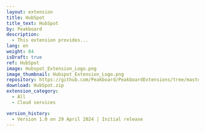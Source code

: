 ```yaml
---
layout: extension
title: HubSpot
title_text: HubSpot
by: Peakboard
description: 
  - This extension provides...
lang: en
weight: 84
isDraft: true
ref: HubSpot
image: Hubspot_Extension_Logo.png
image_thumbnail: Hubspot_Extension_Logo.png
repository: https://github.com/Peakboard/PeakboardExtensions/tree/master/HubSpot
download: HubSpot.zip
extension_category:
  - All
  - Cloud services

version_history:
  - Version 1.0 on 29 April 2024 | Initial release
---
```

